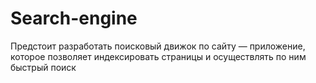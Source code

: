 # Search-engine
Предстоит разработать поисковый движок по сайту — приложение, которое позволяет индексировать страницы и осуществлять по ним быстрый поиск
